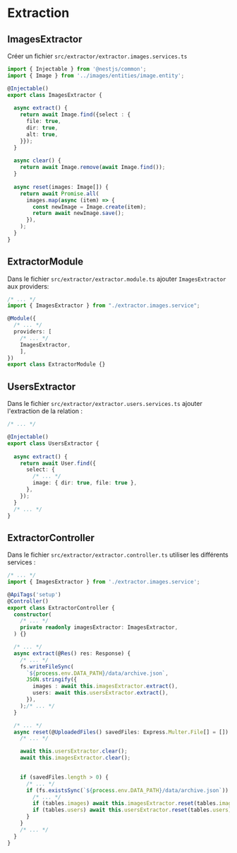 # Extraction

## ImagesExtractor

Créer un fichier ```src/extractor/extractor.images.services.ts```

```ts
import { Injectable } from '@nestjs/common';
import { Image } from '../images/entities/image.entity';

@Injectable()
export class ImagesExtractor {
  
  async extract() {
    return await Image.find({select : {
      file: true,
      dir: true,
      alt: true,
    }});
  }
  
  async clear() {
    return await Image.remove(await Image.find());
  }
  
  async reset(images: Image[]) {
    return await Promise.all(
      images.map(async (item) => {
        const newImage = Image.create(item);
        return await newImage.save();
      }),
    );
  }
}
```

## ExtractorModule

Dans le fichier ```src/extractor/extractor.module.ts``` ajouter ```ImagesExtractor``` aux providers:

```ts
/* ... */
import { ImagesExtractor } from "./extractor.images.service";

@Module({
  /* ... */
  providers: [
    /* ... */
    ImagesExtractor,
    ],
})
export class ExtractorModule {}
```

## UsersExtractor

Dans le fichier ```src/extractor/extractor.users.services.ts``` ajouter l'extraction de la relation :

```ts
/* ... */

@Injectable()
export class UsersExtractor {
  
  async extract() {
    return await User.find({
      select: {
        /* ... */
        image: { dir: true, file: true },
      },
    });
  }
  /* ... */
}
```

## ExtractorController

Dans le fichier ```src/extractor/extractor.controller.ts``` utiliser les différents services :

```ts
/* ... */
import { ImagesExtractor } from './extractor.images.service';

@ApiTags('setup')
@Controller()
export class ExtractorController {
  constructor(
    /* ... */
    private readonly imagesExtractor: ImagesExtractor,
  ) {}

  /* ... */
  async extract(@Res() res: Response) {
    /* ... */
    fs.writeFileSync(
      `${process.env.DATA_PATH}/data/archive.json`,
      JSON.stringify({
        images : await this.imagesExtractor.extract(),
        users: await this.usersExtractor.extract(),
      }),
    );/* ... */
  }

  /* ... */
  async reset(@UploadedFiles() savedFiles: Express.Multer.File[] = []) {
    /* ... */

    await this.usersExtractor.clear();
    await this.imagesExtractor.clear();
    

    if (savedFiles.length > 0) {
      /* ... */
      if (fs.existsSync(`${process.env.DATA_PATH}/data/archive.json`)) {
        /* ... */
        if (tables.images) await this.imagesExtractor.reset(tables.images);
        if (tables.users) await this.usersExtractor.reset(tables.users);
      }
    }
    /* ... */
  }
}
```







